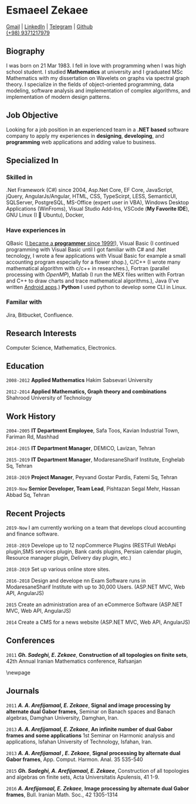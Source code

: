 <!-- V 0.0.2 -->

  <link href="media/kjhealy-screen.css" type="text/css" rel="stylesheet" media="screen">
  <link href="media/kjhealy-print.css" type="text/css" rel="stylesheet" media="print">

  <link href="https://raw.githubusercontent.com/EsmaeelZekaee/Resume/master/media/kjhealy-screen.css" type="text/css" rel="stylesheet" media="screen">
  <link href="https://raw.githubusercontent.com/EsmaeelZekaee/Resume/master/media/kjhealy-print.css" type="text/css" rel="stylesheet" media="print">

# Esmaeel Zekaee

<div id="webaddress">
  <a target="_blank" href="mailto:zekaee.esmaeel@gmail.com">Gmail</a>
   |  <a target="_blank" href="https://www.linkedin.com/in/esmaeel-zekaee-851a079a/">LinkedIn</a> | 
   <a target="_blank" href="https://t.me/Izmaeilz">Telegram</a>
   |
   <a target="_blank" href="https://github.com/EsmaeelZekaee/Resume">
   Github</a>
</div>
  
<div id="webaddress">
   <a target="_blank" href="tel:+989371217979">(+98) 9371217979</a>
</div>

## Biography

I was born on 21 Mar 1983. I fell in love with programming when I was high school student. I studied **Mathematics** at university and I graduated MSc Mathematics with my dissertation on Wavelets on graphs via spectral graph theory. I specialize in the fields of object-oriented programming, data modeling, software analysis and implementation of complex algorithms, and implementation of modern design patterns.

## Job Objective 

Looking for a job position in an experienced team in a **.NET based** software company to apply my experiences in **designing**, **developing**, and **programming** web applications and adding value to business.

## Specialized In

### Skilled in

.Net Framework (C#) since 2004, Asp.Net Core, EF Core, JavaScript, jQuery, AngularJs/Angular, HTML, CSS, TypeScirpt, LESS, SemanticUI, SQLServer, PostgreSQL, MS-Office (expert user in VBA), Windows Desktop Applications (WinFroms), Visual Studio Add-Ins, VSCode (**My Favorite IDE**), GNU Linux (I :heartbeat: Ubuntu), Docker, 

### Have experiences in
QBasic ([I became a **programmer** since 1999!](https://github.com/EsmaeelZekaee/clock)),
Visual Basic (I continued programming with Visual Basic until I got familiar with C# and .Net tecnology, I wrote a few applications with Visual Basic for example a small accounting program especially for a flower shop.),
C/C++ (I wrote many mathematical algorithm with c/c++ in researches.), Fortran (parallel processing with *OpenMP*), Matlab (I run the MEX files written with Fortran and C++ to draw charts and trace mathematical algorithms.), Java (I've written [Android apps](https://github.com/EsmaeelZekaee/AQuranProject).)
**Python** I used python to develop some CLI in Linux.
### Familar with
Jira, Bitbucket, Confluence. 

## Research Interests
Computer Science, Mathematics, Electronics.

## Education

`2008-2012`
__Applied Mathematics__ Hakim Sabsevari University

`2012-2014`
__Applied Mathematics, Graph theory and combinations__ Shahrood University of Technology

## Work History

`2004-2005`
__IT Department Employee__, Safa Toos, Kavian Industrial Town, Fariman Rd, Mashhad

`2014-2015`
__IT Department Manager__, DEMICO, Lavizan, Tehran

`2015-2019`
__IT Department Manager__, ModaresaneSharif Institute, Enghelab Sq, Tehran

`2018-2019`
__Project Manager__, Peyvand Gostar Pardis, Fatemi Sq, Tehran

`2019-Now`
__Sernior Developer, Team Lead__, Pishtazan Segal Mehr, Hassan Abbad Sq, Tehran

## Recent Projects
`2019-Now`
I am currently working on a team that develops cloud accounting and finance software. 


`2018-2019`
Develope up to 12 nopCommerce Plugins (RESTFull WebApi plugin,SMS services plugin, Bank cards plugins, Persian calendar plugin, Resource manager plugin, Delivery day plugin, etc.)


`2018-2019`
Set up various online store sites.

`2016-2018` 
Design and develope nn Exam Software runs in ModaresaneSharif Institute with up to 30,000 Users. (ASP.NET MVC, Web API, AngularJS)


`2015` 
Create an administration area of an eCommerce Software (ASP.NET MVC, Web API, AngularJS)

`2014` 
Create a CMS for a news website (ASP.NET MVC, Web API, AngularJS)

## Conferences

`2011`
***Gh. Sadeghi, E. Zekaee***, **Construction of all topologies on finite sets**, 42th Annual Iranian Mathematics conference, Rafsanjan

 \newpage

## Journals

`2011`
***A. A. Arefijamaal, E. Zekaee***, **Signal and image processing by alternate dual Gabor frames,** Seminar on Banach spaces and Banach algebras, Damghan University, Damghan, Iran.

`2013`
***A. A. Arefijamaal, E. Zekaee***, **An infinite number of dual Gabor frames and some applications** 1st Seminar on Harmonic analysis and applications, Isfahan University of Technology, Isfahan, Iran. 

`2013`
 ***A. A. Arefijamaal , E. Zekaee***, **Signal processing by alternate dual Gabor frames**, App. Comput. Harmon. Anal. 35 535-540

`2015`
***Gh. Sadeghi, A. Arefijamaal, E. Zekaee***, Construction of all topologies and algebras on finite sets, Acta Universitatis Apulensis, 41 1-9.

`2016`
***A. Arefijamaal, E. Zekaee***, **Image processing by alternate dual Gabor frames**, Bull. Iranian Math. Soc., 42 1305-1314



  
